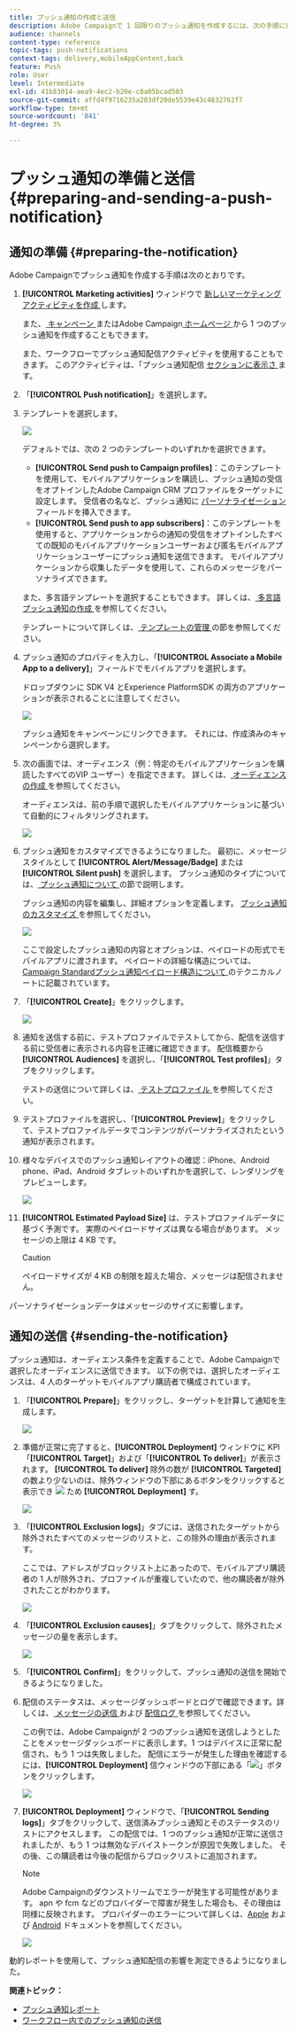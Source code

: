 ```yaml
---
title: プッシュ通知の作成と送信
description: Adobe Campaignで 1 回限りのプッシュ通知を作成するには、次の手順に従います。
audience: channels
content-type: reference
topic-tags: push-notifications
context-tags: delivery,mobileAppContent,back
feature: Push
role: User
level: Intermediate
exl-id: 41b83014-aea9-4ec2-b20e-c0a05bcad503
source-git-commit: affd4f9716235a283df20de5539e43c4832762f7
workflow-type: tm+mt
source-wordcount: '841'
ht-degree: 3%

---
```


# プッシュ通知の準備と送信{#preparing-and-sending-a-push-notification}

## 通知の準備 {#preparing-the-notification}

Adobe Campaignでプッシュ通知を作成する手順は次のとおりです。

1. **[!UICONTROL Marketing activities]** ウィンドウで [ 新しいマーケティングアクティビティを作成 ](../../start/using/marketing-activities.md#creating-a-marketing-activity) します。

   また、[ キャンペーン ](../../start/using/marketing-activities.md#creating-a-marketing-activity) またはAdobe Campaign[ ホームページ ](../../start/using/interface-description.md#home-page) から 1 つのプッシュ通知を作成することもできます。

   また、ワークフローでプッシュ通知配信アクティビティを使用することもできます。 このアクティビティは、「プッシュ通知配信 [ セクションに表示さ ](../../automating/using/push-notification-delivery.md) ます。

1. 「**[!UICONTROL Push notification]**」を選択します。
1. テンプレートを選択します。

   ![](assets/push_notif_type.png)

   デフォルトでは、次の 2 つのテンプレートのいずれかを選択できます。

   * **[!UICONTROL Send push to Campaign profiles]**：このテンプレートを使用して、モバイルアプリケーションを購読し、プッシュ通知の受信をオプトインしたAdobe Campaign CRM プロファイルをターゲットに設定します。 受信者の名など、プッシュ通知に [ パーソナライゼーション ](../../designing/using/personalization.md#inserting-a-personalization-field) フィールドを挿入できます。
   * **[!UICONTROL Send push to app subscribers]**：このテンプレートを使用すると、アプリケーションからの通知の受信をオプトインしたすべての既知のモバイルアプリケーションユーザーおよび匿名モバイルアプリケーションユーザーにプッシュ通知を送信できます。 モバイルアプリケーションから収集したデータを使用して、これらのメッセージをパーソナライズできます。

   また、多言語テンプレートを選択することもできます。 詳しくは、[ 多言語プッシュ通知の作成 ](../../channels/using/creating-a-multilingual-push-notification.md) を参照してください。

   テンプレートについて詳しくは、[ テンプレートの管理 ](../../start/using/marketing-activity-templates.md) の節を参照してください。

1. プッシュ通知のプロパティを入力し、「**[!UICONTROL Associate a Mobile App to a delivery]**」フィールドでモバイルアプリを選択します。

   ドロップダウンに SDK V4 とExperience PlatformSDK の両方のアプリケーションが表示されることに注意してください。

   ![](assets/push_notif_properties.png)

   プッシュ通知をキャンペーンにリンクできます。 それには、作成済みのキャンペーンから選択します。

1. 次の画面では、オーディエンス（例：特定のモバイルアプリケーションを購読したすべてのVIP ユーザー）を指定できます。 詳しくは、[ オーディエンスの作成 ](../../audiences/using/creating-audiences.md) を参照してください。

   オーディエンスは、前の手順で選択したモバイルアプリケーションに基づいて自動的にフィルタリングされます。

   ![](assets/push_notif_audience.png)

1. プッシュ通知をカスタマイズできるようになりました。 最初に、メッセージスタイルとして **[!UICONTROL Alert/Message/Badge]** または **[!UICONTROL Silent push]** を選択します。 プッシュ通知のタイプについては、[ プッシュ通知について ](../../channels/using/about-push-notifications.md) の節で説明します。

   プッシュ通知の内容を編集し、詳細オプションを定義します。 [ プッシュ通知のカスタマイズ ](../../channels/using/customizing-a-push-notification.md) を参照してください。

   ![](assets/push_notif_content.png)

   ここで設定したプッシュ通知の内容とオプションは、ペイロードの形式でモバイルアプリに渡されます。 ペイロードの詳細な構造については、[Campaign Standardプッシュ通知ペイロード構造について ](../../administration/using/push-payload.md) のテクニカルノートに記載されています。

1. 「**[!UICONTROL Create]**」をクリックします。

   ![](assets/push_notif_content_2.png)

1. 通知を送信する前に、テストプロファイルでテストしてから、配信を送信する前に受信者に表示される内容を正確に確認できます。 配信概要から **[!UICONTROL Audiences]** を選択し、「**[!UICONTROL Test profiles]**」タブをクリックします。

   テストの送信について詳しくは、[ テストプロファイル ](../../sending/using/sending-proofs.md) を参照してください。

1. テストプロファイルを選択し、「**[!UICONTROL Preview]**」をクリックして、テストプロファイルデータでコンテンツがパーソナライズされたという通知が表示されます。
1. 様々なデバイスでのプッシュ通知レイアウトの確認：iPhone、Android phone、iPad、Android タブレットのいずれかを選択して、レンダリングをプレビューします。

   ![](assets/push_notif_preview.png)

1. **[!UICONTROL Estimated Payload Size]** は、テストプロファイルデータに基づく予測です。 実際のペイロードサイズは異なる場合があります。 メッセージの上限は 4 KB です。

   >[!CAUTION]
   >
   >ペイロードサイズが 4 KB の制限を超えた場合、メッセージは配信されません。

パーソナライゼーションデータはメッセージのサイズに影響します。

## 通知の送信 {#sending-the-notification}

プッシュ通知は、オーディエンス条件を定義することで、Adobe Campaignで選択したオーディエンスに送信できます。 以下の例では、選択したオーディエンスは、4 人のターゲットモバイルアプリ購読者で構成されています。

1. 「**[!UICONTROL Prepare]**」をクリックし、ターゲットを計算して通知を生成します。

   ![](assets/push_send_1.png)

1. 準備が正常に完了すると、**[!UICONTROL Deployment]** ウィンドウに KPI 「**[!UICONTROL Target]**」および「**[!UICONTROL To deliver]**」が表示されます。 **[!UICONTROL To deliver]** 除外の数が **[!UICONTROL Targeted]** の数より少ないのは、除外ウィンドウの下部にあるボタンをクリックすると表示でき ![](assets/lp_link_properties.png) ため **[!UICONTROL Deployment]** す。

   ![](assets/push_send_2.png)

1. 「**[!UICONTROL Exclusion logs]**」タブには、送信されたターゲットから除外されたすべてのメッセージのリストと、この除外の理由が表示されます。

   ここでは、アドレスがブロックリスト上にあったので、モバイルアプリ購読者の 1 人が除外され、プロファイルが重複していたので、他の購読者が除外されたことがわかります。

   ![](assets/push_send_5.png)

1. 「**[!UICONTROL Exclusion causes]**」タブをクリックして、除外されたメッセージの量を表示します。

   ![](assets/push_send_7.png)

1. 「**[!UICONTROL Confirm]**」をクリックして、プッシュ通知の送信を開始できるようになりました。
1. 配信のステータスは、メッセージダッシュボードとログで確認できます。詳しくは、[ メッセージの送信 ](../../sending/using/confirming-the-send.md) および [ 配信ログ ](../../sending/using/monitoring-a-delivery.md#delivery-logs) を参照してください。

   この例では、Adobe Campaignが 2 つのプッシュ通知を送信しようとしたことをメッセージダッシュボードに表示します。1 つはデバイスに正常に配信され、もう 1 つは失敗しました。 配信にエラーが発生した理由を確認するには、**[!UICONTROL Deployment]** 信ウィンドウの下部にある「![](assets/lp_link_properties.png)」ボタンをクリックします。

   ![](assets/push_send_4.png)

1. **[!UICONTROL Deployment]** ウィンドウで、「**[!UICONTROL Sending logs]**」タブをクリックして、送信済みプッシュ通知とそのステータスのリストにアクセスします。 この配信では、1 つのプッシュ通知が正常に送信されましたが、もう 1 つは無効なデバイストークンが原因で失敗しました。 その後、この購読者は今後の配信からブロックリストに追加されます。

   >[!NOTE]
   >
   >Adobe Campaignのダウンストリームでエラーが発生する可能性があります。 apn や fcm などのプロバイダーで障害が発生した場合も、その理由は同様に反映されます。 プロバイダーのエラーについて詳しくは、[Apple](https://developer.apple.com/library/content/documentation/NetworkingInternet/Conceptual/RemoteNotificationsPG/CommunicatingwithAPNs.html) および [Android](https://firebase.google.com/docs/cloud-messaging/http-server-ref?hl=ja) ドキュメントを参照してください。

   ![](assets/push_send_6.png)

動的レポートを使用して、プッシュ通知配信の影響を測定できるようになりました。

**関連トピック：**

* [プッシュ通知レポート](../../reporting/using/push-notification-report.md)
* [ワークフロー内でのプッシュ通知の送信](../../automating/using/push-notification-delivery.md)
